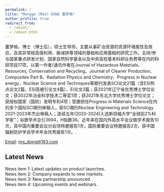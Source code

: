 ```yaml
---
permalink: /
title: "Mengge (Max) DONG 董梦格"
author_profile: true
redirect_from: 
  - /about/
  - /about.html
---
```


董梦格，博士（博士后），硕士生导师，主要从事矿冶资源的资源环境属性及效应，及其非常规高值利用、碳减排等领域的基础和应用基础的研究工作。主持/参与国家重点研发计划、国家自然科学基金以及中央高校基本科研业务费等在内的科研项目17项，以第一作者/通讯作者在Journal of Hazardous Materials、Resources, Conservation and Recycling、Journal of Cleaner Production、Composites Part B、Radiation Physics and Chemistry、Progress in Nuclear energy、Nuclear Science and Techniques等期刊发表SCI论文21篇（含ESI热点论文2篇、ESI高被引论文4篇）、EI论文3篇；获2021年辽宁省优秀博士学位论文；获2022年冶金科学技术二等奖1项；获2021年东北大学优秀博士学位论文；获授权国家（国防）发明专利4项；受邀担任Progress in Materials Science在内的多个国际SCI期刊审稿人，获SCI期刊Nuclear Engineering and Technology 2021-2023年杰出审稿人；连续五年(2020-2024)入选斯坦福大学“全球前2%科学家”；谷歌学术总引3694，H指数36。近年来在国内外高水平会议做学术报告10次，其中国内重要会议分会场特邀报告1次，国际重要会议特邀报告2次，获中国辐射防护学会学术年会优秀报告1次。. 


[Email](mg_dong@163.com): mg_dong@163.com

<section id="news-section">
  <h2>Latest News</h2>
  <div class="news-container">
    <div class="news-item">News item 1: Latest updates on product launches.</div>
    <div class="news-item">News item 2: Company expands to new markets.</div>
    <div class="news-item">News item 3: New partnership announced.</div>
    <div class="news-item">News item 4: Upcoming events and webinars.</div>
    <!-- Add more news items here -->
  </div>
</section>
